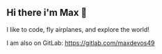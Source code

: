 ## Hi there i'm Max 👋

I like to code, fly airplanes, and explore the world!

I am also on GitLab: https://gitlab.com/maxdevos49
